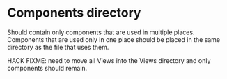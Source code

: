 # Components directory

Should contain only components that are used in multiple places. Components that are used only in one place should be placed in the same directory as the file that uses them.

HACK FIXME: need to move all Views into the Views directory and only components should remain.
